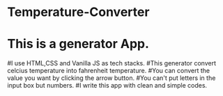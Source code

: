 # Temperature-Converter

# This is a generator App.
#I use HTML,CSS and Vanilla JS as tech stacks.
#This generator convert celcius temperature into fahrenheit temperature.
#You can convert the value you want by clicking the arrow button.
#You can't put letters in the input box but numbers.
#I write this app with clean and simple codes.
#
